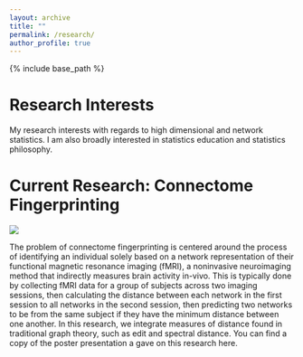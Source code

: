 ```yaml
---
layout: archive
title: ""
permalink: /research/
author_profile: true
---
```


{% include base_path %}

Research Interests
=====

My research interests with regards to high dimensional and network statistics. I am also broadly interested in statistics education and statistics philosophy.

Current Research: Connectome Fingerprinting
=====

![](fmri_processing.jpg)

The problem of connectome fingerprinting is centered around the process of identifying an individual solely based on a network representation of their functional magnetic resonance imaging (fMRI), a noninvasive neuroimaging method that indirectly measures brain activity in-vivo. This is typically done by collecting fMRI data for a group of subjects across two imaging sessions, then calculating the distance between each network in the first session to all networks in the second session, then predicting two networks to be from the same subject if they have the minimum distance between one another. In this research, we integrate measures of distance found in traditional graph theory, such as edit and spectral distance. You can find a copy of the poster presentation a gave on this research here. 


